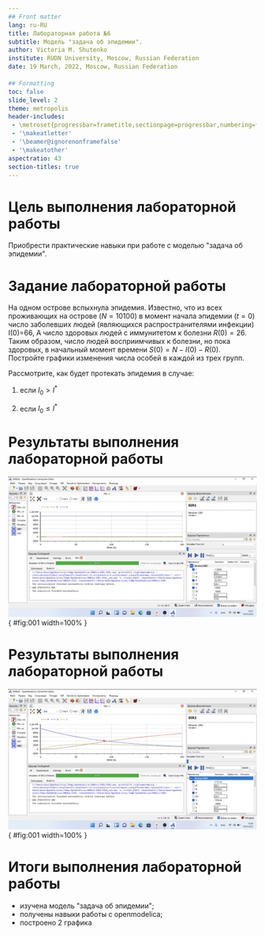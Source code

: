 ```yaml
---
## Front matter
lang: ru-RU
title: Лабораторная работа №6
subtitle: Модель "задача об эпидемии".
author: Victoria M. Shutenko
institute: RUDN University, Moscow, Russian Federation
date: 19 March, 2022, Moscow, Russian Federation

## Formatting
toc: false
slide_level: 2
theme: metropolis
header-includes: 
 - \metroset{progressbar=frametitle,sectionpage=progressbar,numbering=fraction}
 - '\makeatletter'
 - '\beamer@ignorenonframefalse'
 - '\makeatother'
aspectratio: 43
section-titles: true
---
```

# Цель выполнения лабораторной работы

Приобрести практические навыки при работе с моделью "задача об эпидемии".

# Задание лабораторной работы

На одном острове вспыхнула эпидемия. Известно, что из всех проживающих на острове ($N=10100$) в момент начала эпидемии ($t=0$) число заболевших людей (являющихся распространителями инфекции) I(0)=66, А число здоровых людей с иммунитетом к болезни $R(0)=26$. Таким образом, число людей восприимчивых к болезни, но пока здоровых, в начальный момент времени $S(0)=N-I(0)- R(0)$.
Постройте графики изменения числа особей в каждой из трех групп.

Рассмотрите, как будет протекать эпидемия в случае:

1) если $I_0 > I^*$

2) если $I_0 \leq I^*$


# Результаты выполнения лабораторной работы

![Построение графика изменения числа особей в каждой из трех групп для случая $I_0 > I^*$.](image/image3.png){ #fig:001 width=100% }

# Результаты выполнения лабораторной работы

![Построение графика изменения числа особей в каждой из трех групп для случая $I_0 \leq I^*$.](image/image6.png){ #fig:001 width=100% }


# Итоги выполнения лабораторной работы

- изучена модель "задача об эпидемии";
- получены навыки работы с openmodelica;
- построено 2 графикa